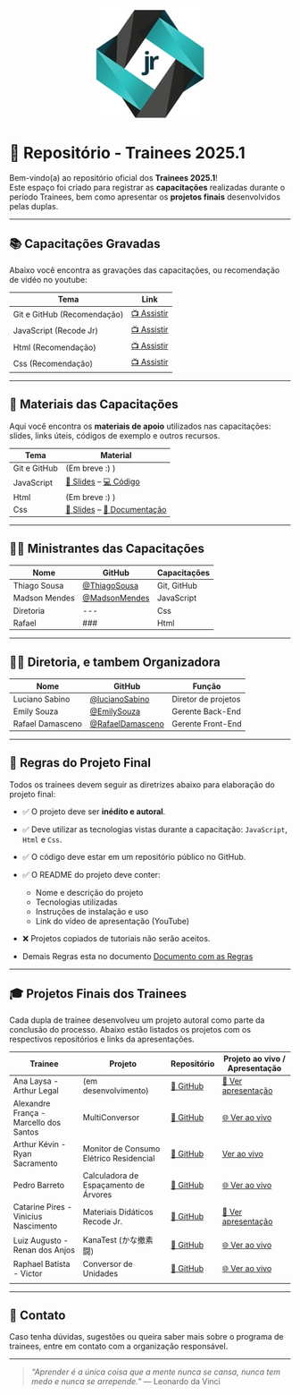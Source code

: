 <p align="center">
  <img src="https://github.com/RecodeJr/Capacita-o-Trainees-2025.1/blob/main/img/recodelogo.jpeg?raw=true" alt="Logo da Empresa" width="200"/>
</p>

# 🚀 Repositório - Trainees 2025.1

Bem-vindo(a) ao repositório oficial dos **Trainees 2025.1**!  
Este espaço foi criado para registrar as **capacitações** realizadas durante o período Trainees, bem como apresentar os **projetos finais** desenvolvidos pelas duplas.

---

## 📚 Capacitações Gravadas

Abaixo você encontra as gravações das capacitações, ou recomendação de vidéo no youtube:

| Tema                        | Link                                                            |
| --------------------------- | --------------------------------------------------------------- |
| Git e GitHub (Recomendação) | [📺 Assistir](https://youtu.be/DqTITcMq68k?si=wyHQUomxcFMNyVZp) |
| JavaScript (Recode Jr)      | [📺 Assistir](https://youtu.be/j8Mh3hIyHU8)                     |
| Html (Recomendação)         | [📺 Assistir](https://youtu.be/Fhy-5CtVkiM?si=b0kqxzXmKzZ5I0aD) |
| Css (Recomendação)          | [📺 Assistir](https://youtu.be/AB35iSr1YyA?si=H--4xDHNx-PSTdaq) |

---

## 🧾 Materiais das Capacitações

Aqui você encontra os **materiais de apoio** utilizados nas capacitações: slides, links úteis, códigos de exemplo e outros recursos.

| Tema         | Material                                                                                                                                                                                                                                 |
| ------------ | ---------------------------------------------------------------------------------------------------------------------------------------------------------------------------------------------------------------------------------------- |
| Git e GitHub | (Em breve :) )                                                                                                                                                                                                                           |
| JavaScript   | [📄 Slides](https://github.com/RecodeJr/Capacita-o-Trainees-2025.1/tree/main/materialCapacitacao/js/apresentacao) – [💻 Código](https://github.com/RecodeJr/Capacita-o-Trainees-2025.1/tree/main/materialCapacitacao/js/Exemplo)         |
| Html         | (Em breve :) )                                                                                                                                                                                                                           |
| Css          | [📄 Slides](https://github.com/RecodeJr/Capacita-o-Trainees-2025.1/tree/main/materialCapacitacao/Css/apresentacao) – [📘 Documentação](https://github.com/RecodeJr/Capacita-o-Trainees-2025.1/tree/main/materialCapacitacao/Css/Exemplo) |

---

## 🧑‍🏫 Ministrantes das Capacitações

| Nome          | GitHub                                           | Capacitações |
| ------------- | ------------------------------------------------ | ------------ |
| Thiago Sousa  | [@ThiagoSousa](https://github.com/ThiagoSousa81) | Git, GitHub  |
| Madson Mendes | [@MadsonMendes](https://github.com/MadsonMendes) | JavaScript   |
| Diretoria     | ---                                              | Css          |
| Rafael        | ###                                              | Html         |

---

## 🧑‍💼 Diretoria, e tambem Organizadora

| Nome             | GitHub                                                  | Função              |
| ---------------- | ------------------------------------------------------- | ------------------- |
| Luciano Sabino   | [@lucianoSabino](https://github.com/lucianorod)         | Diretor de projetos |
| Emily Souza      | [@EmilySouza](https://github.com/souzaemily)            | Gerente Back-End    |
| Rafael Damasceno | [@RafaelDamasceno](https://github.com/Rafael-Damasceno) | Gerente Front-End   |

---

## 📜 Regras do Projeto Final

Todos os trainees devem seguir as diretrizes abaixo para elaboração do projeto final:

- ✅ O projeto deve ser **inédito e autoral**.
- ✅ Deve utilizar as tecnologias vistas durante a capacitação: `JavaScript`, `Html` e `Css`.
- ✅ O código deve estar em um repositório público no GitHub.
- ✅ O README do projeto deve conter:
  - Nome e descrição do projeto
  - Tecnologias utilizadas
  - Instruções de instalação e uso
  - Link do vídeo de apresentação (YouTube)
- ❌ Projetos copiados de tutoriais não serão aceitos.

- Demais Regras esta no documento [Documento com as Regras](https://github.com/RecodeJr/Capacita-o-Trainees-2025.1/blob/main/RegrasDaCapacitacao/Processo_Seletivo_DP_Recode.docx.pdf)

---

## 🎓 Projetos Finais dos Trainees

Cada dupla de trainee desenvolveu um projeto autoral como parte da conclusão do processo. Abaixo estão listados os projetos com os respectivos repositórios e links da apresentações.

| Trainee                                | Projeto                               | Repositório                                                                                     | Projeto ao vivo / Apresentação                                                                       |
| -------------------------------------- | ------------------------------------- | ----------------------------------------------------------------------------------------------- | ---------------------------------------------------------------------------------------------------- |
| Ana Laysa - Arthur Legal               | (em desenvolvimento)                  | [🔗 GitHub](###)                                                                                | [🎥 Ver apresentação](###)                                                                           |
| Alexandre França - Marcello dos Santos | MultiConversor                        | [🔗 GitHub](https://github.com/Alexandr3Franca/recode-project-converter)                        | [🌐 Ver ao vivo](https://alexandr3franca.github.io/recode-project-converter/)                        |
| Arthur Kévin - Ryan Sacramento         | Monitor de Consumo Elétrico Residencial                  | [🔗 GitHub](https://github.com/Rtsilv/Monitor-de-consumo-eletrico-residencial/tree/main)                                                                                | [Ver ao vivo](###)                                                                           |
| Pedro Barreto                          | Calculadora de Espaçamento de Árvores | [🔗 GitHub](https://github.com/Ollopo77BR/Projeto-Recode-Cauculadora-de-espa-amento-de-rvores-) | [🌐 Ver ao vivo](https://ollopo77br.github.io/Projeto-Recode-Cauculadora-de-espa-amento-de-rvores-/) |
| Catarine Pires - Vinicius Nascimento   | Materiais Didáticos Recode Jr.        | [🔗 GitHub](https://github.com/Vini-Nasc/recode-conteudo/tree/main)                             | [🎥 Ver apresentação](###)                                                                           |
| Luiz Augusto - Renan dos Anjos         | KanaTest (かな撤素闘)                 | [🔗 GitHub](https://github.com/Luwiigi/KanaTest)                                                | [🌐 Ver ao vivo](https://luwiigi.github.io/KanaTest/)                                                |
| Raphael Batista - Victor               | Conversor de Unidades                 | [🔗 GitHub](https://github.com/Victor379/Projeto-Recodejr)                                      | [🌐 Ver ao vivo](https://victor379.github.io/Projeto-Recodejr/)                                      |
|  |

---

## 💬 Contato

Caso tenha dúvidas, sugestões ou queira saber mais sobre o programa de trainees, entre em contato com a organização responsável.

---

> _“Aprender é a única coisa que a mente nunca se cansa, nunca tem medo e nunca se arrepende.”_ — Leonardo da Vinci
